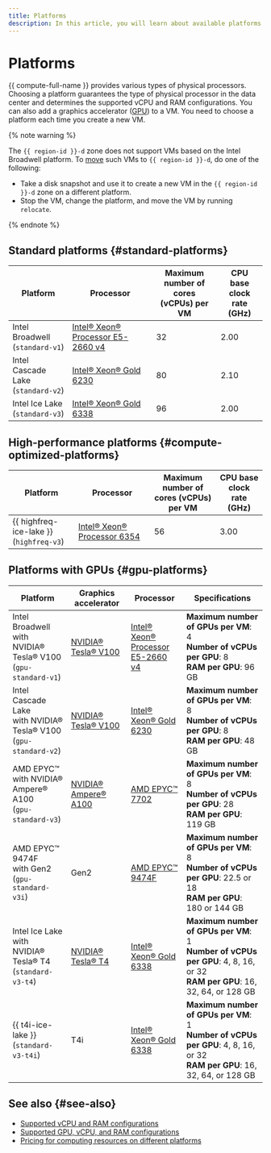 ```yaml
---
title: Platforms
description: In this article, you will learn about available platforms when creating a VM.
---
```


# Platforms


{{ compute-full-name }} provides various types of physical processors. Choosing a platform guarantees the type of physical processor in the data center and determines the supported vCPU and RAM configurations. You can also add a graphics accelerator ([GPU](gpus.md)) to a VM. You need to choose a platform each time you create a new VM.

{% note warning %}

The `{{ region-id }}-d` zone does not support VMs based on the Intel Broadwell platform. To [move](../operations/vm-control/vm-change-zone.md) such VMs to `{{ region-id }}-d`, do one of the following:

* Take a disk snapshot and use it to create a new VM in the `{{ region-id }}-d` zone on a different platform.
* Stop the VM, change the platform, and move the VM by running `relocate`.

{% endnote %}

## Standard platforms {#standard-platforms}

Platform | Processor | Maximum number of</br> cores (vCPUs) per VM | CPU base</br> clock rate (GHz)
--- | --- | --- | ---
Intel Broadwell</br>(`standard-v1`) | [Intel® Xeon® Processor E5-2660 v4](https://ark.intel.com/content/www/us/en/ark/products/91772/intel-xeon-processor-e5-2660-v4-35m-cache-2-00-ghz.html) | 32 | 2.00
Intel Cascade Lake</br>(`standard-v2`) | [Intel® Xeon® Gold 6230](https://ark.intel.com/content/www/us/en/ark/products/192437/intel-xeon-gold-6230-processor-27-5m-cache-2-10-ghz.html) | 80 | 2.10
Intel Ice Lake</br>(`standard-v3`) | [Intel® Xeon® Gold 6338](https://ark.intel.com/content/www/us/en/ark/products/212285/intel-xeon-gold-6338-processor-48m-cache-2-00-ghz.html) | 96 | 2.00

## High-performance platforms {#compute-optimized-platforms}

Platform | Processor | Maximum number of</br> cores (vCPUs) per VM | CPU base</br> clock rate (GHz)
--- | --- | --- | ---
{{ highfreq-ice-lake }}</br>(`highfreq-v3`) | [Intel® Xeon® Processor 6354](https://ark.intel.com/content/www/us/en/ark/products/212460/intel-xeon-gold-6354-processor-39m-cache-3-00-ghz.html) | 56 | 3.00

## Platforms with GPUs {#gpu-platforms}

Platform | Graphics</br> accelerator | Processor | Specifications
--- | --- | --- | --- 
Intel Broadwell with</br>NVIDIA® Tesla® V100</br>(`gpu-standard-v1`) | [NVIDIA® Tesla® V100](https://www.nvidia.com/en-us/data-center/v100/) | [Intel® Xeon®</br>Processor E5-2660 v4](https://ark.intel.com/content/www/us/en/ark/products/91772/intel-xeon-processor-e5-2660-v4-35m-cache-2-00-ghz.html) | **Maximum number of GPUs per VM**: 4 </br> **Number of vCPUs per GPU**: 8 </br> **RAM per GPU**: 96 GB
Intel Cascade Lake</br>with NVIDIA® Tesla® V100</br>(`gpu-standard-v2`) | [NVIDIA® Tesla® V100](https://www.nvidia.com/en-us/data-center/v100/) | [Intel® Xeon® Gold 6230](https://ark.intel.com/content/www/us/en/ark/products/192437/intel-xeon-gold-6230-processor-27-5m-cache-2-10-ghz.html) | **Maximum number of GPUs per VM**: 8 </br> **Number of vCPUs per GPU**: 8 </br> **RAM per GPU**: 48 GB
AMD EPYC™</br>with NVIDIA® Ampere® A100</br>(`gpu-standard-v3`) | [NVIDIA® Ampere® A100](https://www.nvidia.com/en-us/data-center/a100/) | [AMD EPYC™ 7702](https://www.amd.com/en/products/cpu/amd-epyc-7702) | **Maximum number of GPUs per VM**: 8 </br> **Number of vCPUs per GPU**: 28 </br> **RAM per GPU**: 119 GB
AMD EPYC™ 9474F</br>with Gen2</br>(`gpu-standard-v3i`) | Gen2 | [AMD EPYC™ 9474F](https://www.amd.com/en/products/processors/server/epyc/4th-generation-9004-and-8004-series/amd-epyc-9474f.html) | **Maximum number of GPUs per VM**: 8 </br> **Number of vCPUs per GPU**: 22.5 or 18 </br> **RAM per GPU**: 180 or 144 GB
Intel Ice Lake with</br>NVIDIA® Tesla® T4</br>(`standard-v3-t4`) | [NVIDIA® Tesla® T4](https://www.nvidia.com/en-us/data-center/tesla-t4//) | [Intel® Xeon® Gold 6338](https://ark.intel.com/content/www/us/en/ark/products/212285/intel-xeon-gold-6338-processor-48m-cache-2-00-ghz.html) | **Maximum number of GPUs per VM**: 1 </br> **Number of vCPUs per GPU**: 4, 8, 16, or 32 </br> **RAM per GPU**: 16, 32, 64, or 128 GB
{{ t4i-ice-lake }}</br>(`standard-v3-t4i`) | T4i | [Intel® Xeon® Gold 6338](https://ark.intel.com/content/www/us/en/ark/products/212285/intel-xeon-gold-6338-processor-48m-cache-2-00-ghz.html) | **Maximum number of GPUs per VM**: 1 </br> **Number of vCPUs per GPU**: 4, 8, 16, or 32 </br> **RAM per GPU**: 16, 32, 64, or 128 GB

## See also {#see-also}

* [Supported vCPU and RAM configurations](performance-levels.md)
* [Supported GPU, vCPU, and RAM configurations](gpus.md#config)
* [Pricing for computing resources on different platforms](../pricing.md#prices)
